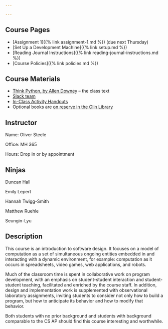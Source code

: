```yaml
---

---
```


## Course Pages

* [Assignment 1]({% link assignment-1.md %}) (due next Thursday)
* [Set Up a Development Machine]({% link setup.md %})
* [Reading Journal Instructions]({% link reading-journal-instructions.md %})
* [Course Policies]({% link policies.md %})

## Course Materials

* [Think Python, by Allen Downey](http://greenteapress.com/wp/think-python-2e/) – the class text
* [Slack team](http://sd17fall.slack.com)
* [In-Class Activity Handouts](https://github.com/sd17fall/site/tree/master/files/activities/)
* Optional books are [on reserve in the Olin Library](https://olin.tind.io/record/1512034?ln=en)

## Instructor

Name: Oliver Steele

Office: MH 365

Hours: Drop in or by appointment

## Ninjas

Duncan Hall

Emily Lepert

Hannah Twigg-Smith

Matthew Ruehle

Seungin-Lyu

## Description

This course is an introduction to software design. It focuses on a model of computation as a set of simultaneous ongoing entities embedded in and interacting with a dynamic environment, for example: computation as it occurs in spreadsheets, video games, web applications, and robots.

Much of the classroom time is spent in collaborative work on program development, with an emphasis on student-student interaction and student-student teaching, facilitated and enriched by the course staff. In addition, design and implementation work is supplemented with observational laboratory assignments, inviting students to consider not only how to build a program, but how to anticipate its behavior and how to modify that behavior.

Both students with no prior background and students with background comparable to the CS AP should find this course interesting and worthwhile.
